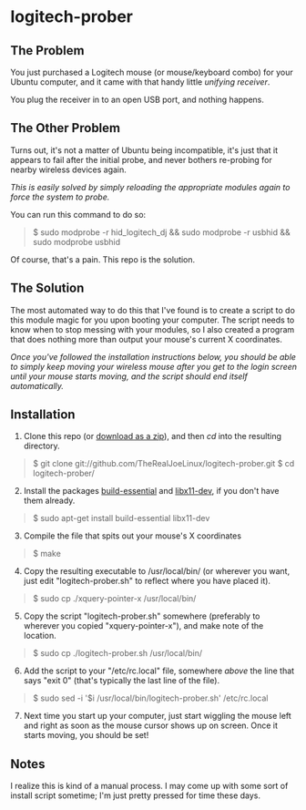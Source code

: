 logitech-prober
===============

The Problem
-----------
You just purchased a Logitech mouse (or mouse/keyboard combo) for your Ubuntu computer, and it came with that handy little _unifying receiver_.

You plug the receiver in to an open USB port, and nothing happens.

The Other Problem
-----------------
Turns out, it's not a matter of Ubuntu being incompatible, it's just that it appears to fail after the initial probe, and never bothers re-probing for nearby wireless devices again.

*This is easily solved by simply reloading the appropriate modules again to force the system to probe.*

You can run this command to do so:
> $ sudo modprobe -r hid_logitech_dj && sudo modprobe -r usbhid && sudo modprobe usbhid

Of course, that's a pain. This repo is the solution.

The Solution
------------
The most automated way to do this that I've found is to create a script to do this module magic for you upon booting your computer. The script needs to know when to stop messing with your modules, so I also created a program that does nothing more than output your mouse's current X coordinates.

_Once you've followed the installation instructions below, you should be able to simply keep moving your wireless mouse after you get to the login screen until your mouse starts moving, and the script should end itself automatically._

Installation
------------
1. Clone this repo (or [download as a zip](https://github.com/TheRealJoeLinux/logitech-prober/zipball/master)), and then *cd* into the resulting directory.
> $ git clone git://github.com/TheRealJoeLinux/logitech-prober.git
> $ cd logitech-prober/
2. Install the packages [build-essential](apt:build-essential) and [libx11-dev](apt:libx11-dev), if you don't have them already.
> $ sudo apt-get install build-essential libx11-dev
3. Compile the file that spits out your mouse's X coordinates
> $ make
4. Copy the resulting executable to /usr/local/bin/ (or wherever you want, just edit "logitech-prober.sh" to reflect where you have placed it).
> $ sudo cp ./xquery-pointer-x /usr/local/bin/
5. Copy the script "logitech-prober.sh" somewhere (preferably to wherever you copied "xquery-pointer-x"), and make note of the location.
> $ sudo cp ./logitech-prober.sh /usr/local/bin/
6. Add the script to your "/etc/rc.local" file, somewhere _above_ the line that says "exit 0" (that's typically the last line of the file).
> $ sudo sed -i '$i /usr/local/bin/logitech-prober.sh' /etc/rc.local
7. Next time you start up your computer, just start wiggling the mouse left and right as soon as the mouse cursor shows up on screen. Once it starts moving, you should be set!

Notes
-----
I realize this is kind of a manual process. I may come up with some sort of install script sometime; I'm just pretty pressed for time these days.
